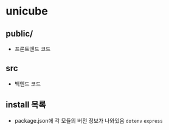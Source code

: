 # unicube

## public/
- 프론트엔드 코드

## src
- 백엔드 코드

## install 목록
- package.json에 각 모듈의 버전 정보가 나와있음
`dotenv` `express`
